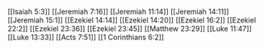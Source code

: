 [[Isaiah 5:3]]
[[Jeremiah 7:16]]
[[Jeremiah 11:14]]
[[Jeremiah 14:11]]
[[Jeremiah 15:1]]
[[Ezekiel 14:14]]
[[Ezekiel 14:20]]
[[Ezekiel 16:2]]
[[Ezekiel 22:2]]
[[Ezekiel 23:36]]
[[Ezekiel 23:45]]
[[Matthew 23:29]]
[[Luke 11:47]]
[[Luke 13:33]]
[[Acts 7:51]]
[[1 Corinthians 6:2]]
